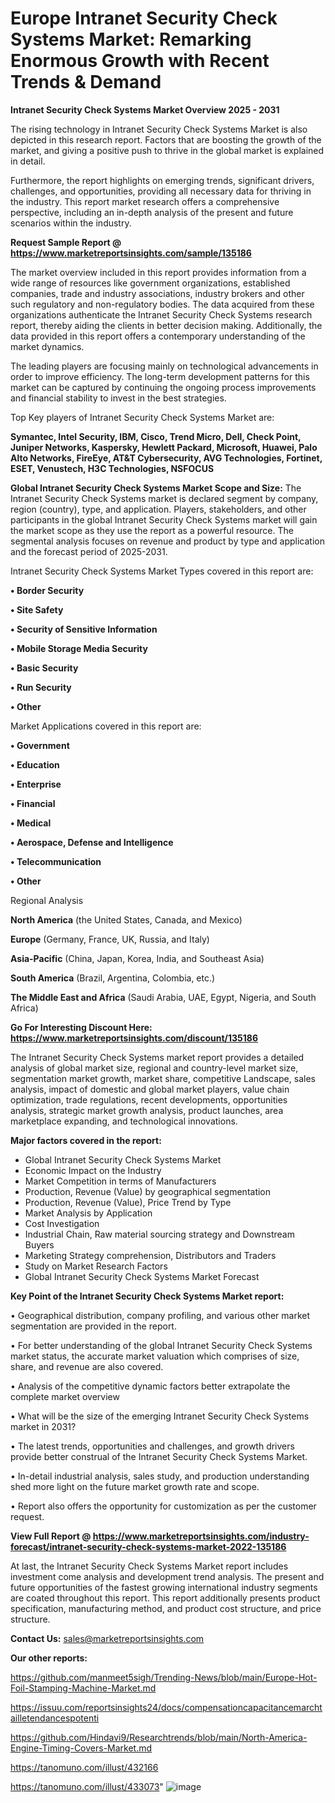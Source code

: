 # Europe Intranet Security Check Systems Market: Remarking Enormous Growth with Recent Trends & Demand

<Strong> Intranet Security Check Systems Market Overview 2025 - 2031</strong>

The rising technology in Intranet Security Check Systems Market is also depicted in this research report. Factors that are boosting the growth of the market, and giving a positive push to thrive in the global market is explained in detail.

Furthermore, the report highlights on emerging trends, significant drivers, challenges, and opportunities, providing all necessary data for thriving in the industry. This report market research offers a comprehensive perspective, including an in-depth analysis of the present and future scenarios within the industry.

<strong>Request Sample Report @ <a href=https://www.marketreportsinsights.com/sample/135186>https://www.marketreportsinsights.com/sample/135186</a></strong>

The market overview included in this report provides information from a wide range of resources like government organizations, established companies, trade and industry associations, industry brokers and other such regulatory and non-regulatory bodies. The data acquired from these organizations authenticate the Intranet Security Check Systems research report, thereby aiding the clients in better decision making. Additionally, the data provided in this report offers a contemporary understanding of the market dynamics.

The leading players are focusing mainly on technological advancements in order to improve efficiency. The long-term development patterns for this market can be captured by continuing the ongoing process improvements and financial stability to invest in the best strategies.

Top Key players of Intranet Security Check Systems Market are:

<strong>Symantec, Intel Security, IBM, Cisco, Trend Micro, Dell, Check Point, Juniper Networks, Kaspersky, Hewlett Packard, Microsoft, Huawei, Palo Alto Networks, FireEye, AT&T Cybersecurity, AVG Technologies, Fortinet, ESET, Venustech, H3C Technologies, NSFOCUS</strong>

<strong><b>Global Intranet Security Check Systems Market Scope and Size:</b></strong>
The Intranet Security Check Systems market is declared segment by company, region (country), type, and application. Players, stakeholders, and other participants in the global Intranet Security Check Systems market will gain the market scope as they use the report as a powerful resource. The segmental analysis focuses on revenue and product by type and application and the forecast period of 2025-2031.

Intranet Security Check Systems Market Types covered in this report are:

<strong>• Border Security

• Site Safety

• Security of Sensitive Information

• Mobile Storage Media Security

• Basic Security

• Run Security

• Other</strong>

Market Applications covered in this report are:

<strong>• Government

• Education

• Enterprise

• Financial

• Medical

• Aerospace, Defense and Intelligence

• Telecommunication

• Other</strong> 

Regional Analysis

<strong>North America</strong> (the United States, Canada, and Mexico)

<strong>Europe</strong> (Germany, France, UK, Russia, and Italy)

<strong>Asia-Pacific</strong> (China, Japan, Korea, India, and Southeast Asia)

<strong>South America</strong> (Brazil, Argentina, Colombia, etc.)

<strong>The Middle East and Africa</strong> (Saudi Arabia, UAE, Egypt, Nigeria, and South Africa)

<strong>Go For Interesting Discount Here: <a href=https://www.marketreportsinsights.com/discount/135186>https://www.marketreportsinsights.com/discount/135186</a></strong>

The Intranet Security Check Systems market report provides a detailed analysis of global market size, regional and country-level market size, segmentation market growth, market share, competitive Landscape, sales analysis, impact of domestic and global market players, value chain optimization, trade regulations, recent developments, opportunities analysis, strategic market growth analysis, product launches, area marketplace expanding, and technological innovations.

<strong><b>Major factors covered in the report:</b></strong>
<ul>
  <li>Global Intranet Security Check Systems Market </li>
  <li>Economic Impact on the Industry</li>
  <li>Market Competition in terms of Manufacturers</li>
  <li>Production, Revenue (Value) by geographical segmentation</li>
  <li>Production, Revenue (Value), Price Trend by Type</li>
  <li>Market Analysis by Application</li>
  <li>Cost Investigation</li>
  <li>Industrial Chain, Raw material sourcing strategy and Downstream Buyers</li>
  <li>Marketing Strategy comprehension, Distributors and Traders</li>
  <li>Study on Market Research Factors</li>
  <li>Global Intranet Security Check Systems Market Forecast</li>
</ul>

<strong><b>Key Point of the Intranet Security Check Systems Market report:</b></strong>

• Geographical distribution, company profiling, and various other market segmentation are provided in the report.

• For better understanding of the global Intranet Security Check Systems market status, the accurate market valuation which comprises of size, share, and revenue are also covered.

• Analysis of the competitive dynamic factors better extrapolate the complete market overview

• What will be the size of the emerging Intranet Security Check Systems market in 2031?

• The latest trends, opportunities and challenges, and growth drivers provide better construal of the Intranet Security Check Systems Market.

• In-detail industrial analysis, sales study, and production understanding shed more light on the future market growth rate and scope.

• Report also offers the opportunity for customization as per the customer request.

<strong><b>View Full Report @ <a href=https://www.marketreportsinsights.com/industry-forecast/intranet-security-check-systems-market-2022-135186>https://www.marketreportsinsights.com/industry-forecast/intranet-security-check-systems-market-2022-135186</a></b></strong>


At last, the Intranet Security Check Systems Market report includes investment come analysis and development trend analysis. The present and future opportunities of the fastest growing international industry segments are coated throughout this report. This report additionally presents product specification, manufacturing method, and product cost structure, and price structure.

<strong>Contact Us:</strong>
sales@marketreportsinsights.com

<strong>Our other reports:</strong>

<a href=https://github.com/manmeet5sigh/Trending-News/blob/main/Europe-Hot-Foil-Stamping-Machine-Market.md>https://github.com/manmeet5sigh/Trending-News/blob/main/Europe-Hot-Foil-Stamping-Machine-Market.md</a>

<a href=https://issuu.com/reportsinsights24/docs/compensationcapacitancemarchtailletendancespotenti>https://issuu.com/reportsinsights24/docs/compensationcapacitancemarchtailletendancespotenti</a>

<a href=https://github.com/Hindavi9/Researchtrends/blob/main/North-America-Engine-Timing-Covers-Market.md>https://github.com/Hindavi9/Researchtrends/blob/main/North-America-Engine-Timing-Covers-Market.md</a>

<a href=https://tanomuno.com/illust/432166>https://tanomuno.com/illust/432166</a>

<a href=https://tanomuno.com/illust/433073>https://tanomuno.com/illust/433073</a>"
![image](https://github.com/user-attachments/assets/97b263ba-77cf-4cc8-956e-1c82717ea074)
